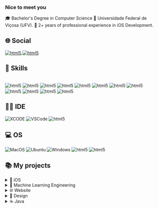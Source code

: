### Nice to meet you 
🎓 Bachelor's Degree in Computer Science
🏫 Universidade Federal de Viçosa (UFV).
🍎 2+ years of professional experience in iOS Development.

## 🌐 Social
<a href="https://www.linkedin.com/in/mtsfreitas/" target="_blank">
  <img align="center" alt="html5" src="https://img.shields.io/badge/LinkedIn-0077B5?style=for-the-badge&logo=linkedin&logoColor=white" />
</a>
<a href="mailto:mtsftsmts@gmail.com">
  <img align="center" alt="html5" src="https://img.shields.io/badge/Gmail-D14836?style=for-the-badge&logo=gmail&logoColor=white" />
</a>
<!-- <a href="https://leetcode.com/mtsftsmts/" target="_blank">
  <img align="center" alt="html5" src="https://img.shields.io/badge/-LeetCode-FFA116?style=for-the-badge&logo=LeetCode&logoColor=black" />
</a>-->


## 🚀 Skills

<div style="display: inline_block"><br/>
<img align="center" alt="html5" src="https://img.shields.io/badge/Swift-FA7343?style=for-the-badge&logo=swift&logoColor=white"/>
<img align="center" alt="html5" src="https://img.shields.io/badge/Python-3776AB?style=for-the-badge&logo=python&logoColor=white"/>
<img align="center" alt="html5" src="https://img.shields.io/badge/Java-ED8B00?style=for-the-badge&logo=openjdk&logoColor=white"/>
<img align="center" alt="html5" src="https://img.shields.io/badge/C-00599C?style=for-the-badge&logo=c&logoColor=white"/>
<img align="center" alt="html5" src="https://img.shields.io/badge/C%2B%2B-00599C?style=for-the-badge&logo=c%2B%2B&logoColor=white"/>
<img align="center" alt="html5" src="https://img.shields.io/badge/HTML5-E34F26?style=for-the-badge&logo=html5&logoColor=white"/>
<img align="center" alt="html5" src="https://img.shields.io/badge/CSS3-1572B6?style=for-the-badge&logo=css3&logoColor=white"/>
<img align="center" alt="html5" src="https://img.shields.io/badge/PHP-777BB4?style=for-the-badge&logo=php&logoColor=white"/>
<img align="center" alt="html5" src="https://img.shields.io/badge/MySQL-005C84?style=for-the-badge&logo=mysql&logoColor=white"/>
<img align="center" alt="html5" src="https://img.shields.io/badge/SQLite-07405E?style=for-the-badge&logo=sqlite&logoColor=white"/>
<img align="center" alt="html5" src="https://img.shields.io/badge/App_Store-0D96F6?style=for-the-badge&logo=app-store&logoColor=white"/>
<img align="center" alt="html5" src="https://img.shields.io/badge/GitHub-100000?style=for-the-badge&logo=github&logoColor=white"/>

## 👩‍💻 IDE 
<img align="center" alt="XCODE" src="https://img.shields.io/badge/Xcode-007ACC?style=for-the-badge&logo=Xcode&logoColor=white"/>
<img align="center" alt="VSCode" src="https://img.shields.io/badge/Visual_Studio_Code-0078D4?style=for-the-badge&logo=visual%20studio%20code&logoColor=white"/>
<img align="center" alt="html5" src="https://img.shields.io/badge/Colab-F9AB00?style=for-the-badge&logo=googlecolab&color=525252"/>

## 💻 OS
<img align="center" alt="MacOS" src="https://img.shields.io/badge/mac%20os-000000?style=for-the-badge&logo=apple&logoColor=white"/>
<img align="center" alt="Ubuntu" src="https://img.shields.io/badge/Ubuntu-E95420?style=for-the-badge&logo=ubuntu&logoColor=white"/>
<img align="center" alt="Windows" src="https://img.shields.io/badge/Windows-0078D6?style=for-the-badge&logo=windows&logoColor=white"/>
<img align="center" alt="html5" src="https://img.shields.io/badge/Android-3DDC84?style=for-the-badge&logo=android&logoColor=white"/>
<img align="center" alt="html5" src="https://img.shields.io/badge/iOS-000000?style=for-the-badge&logo=ios&logoColor=white"/>


## 📚 My projects

<details>
 <summary>🍏 iOS </summary>

| Project | Description |
| ------- | ----------- |
| [![Currency Converter](https://github-readme-stats.vercel.app/api/pin/?username=mtsfreitas&theme=swift&repo=currency-converter)](https://github.com/mtsfreitas/currency-converter) | Currency Converter App: A simple iOS app for converting currencies. |
| [![Simple Calculator App](https://github-readme-stats.vercel.app/api/pin/?username=mtsfreitas&theme=swift&repo=Simple-Calculator-App)](https://github.com/mtsfreitas/Simple-Calculator-App)  | Simple Calculator App: A basic calculator app built for iOS. |
| [![SOLID](https://github-readme-stats.vercel.app/api/pin/?username=mtsfreitas&theme=swift&repo=S-O-L-I-D)](https://github.com/mtsfreitas/S-O-L-I-D)  | SOLID Principles: Examples of SOLID design principles in Swift. |
| [![Weather RESTful](https://github-readme-stats.vercel.app/api/pin/?username=mtsfreitas&theme=swift&repo=WeatherRESTful)](https://github.com/mtsfreitas/WeatherRESTful) | Weather RESTful App: An iOS app to retrieve weather information using RESTful APIs. |
| [![Swift Academy](https://github-readme-stats.vercel.app/api/pin/?username=mtsfreitas&theme=swift&repo=Swift-Academy)](https://github.com/mtsfreitas/Swift-Academy) | Swift Academy: Repository for Swift learning resources and projects. |
</details>

<details>
 <summary>🤖 Machine Learning Engineering </summary>

| Project | Description |
| ------- | ----------- |
| [![Drop Master](https://github-readme-stats.vercel.app/api/pin/?username=mtsfreitas&theme=swift&repo=Drop-Master)](https://github.com/mtsfreitas/Drop-Master) | Drop Master: A machine learning project focused on mastering the art of drops. |
| [![Machine Learning Exercises](https://github-readme-stats.vercel.app/api/pin/?username=mtsfreitas&theme=swift&repo=Machine-Learning-Exercises)](https://github.com/mtsfreitas/Machine-Learning-Exercises) | Machine Learning Exercises: A collection of exercises and examples in machine learning. |
</details>

<details>
 <summary>🌐 Website </summary>

| Project | Description |
| ------- | ----------- |
| [![PackageTrack](https://github-readme-stats.vercel.app/api/pin/?username=mtsfreitas&theme=swift&repo=packagetrack)](https://github.com/mtsfreitas/packagetrack) | PackageTrack: A web-based package tracking application. |
| [![MaBank CRUD](https://github-readme-stats.vercel.app/api/pin/?username=mtsfreitas&theme=swift&repo=mabank-crud)](https://github.com/mtsfreitas/mabank-crud) | MaBank CRUD: A web-based CRUD application for managing bank accounts. |
</details>


<details>
 <summary>🎨 Design </summary>

| Project | Description |
| ------- | ----------- |
| [![Chimera App Design](https://github-readme-stats.vercel.app/api/pin/?username=mtsfreitas&theme=swift&repo=chimera-app-design)](https://github.com/mtsfreitas/chimera-app-design) | Chimera App Design: Design assets for the Chimera app project. |
| [![App Video Presentation](https://github-readme-stats.vercel.app/api/pin/?username=mtsfreitas&theme=swift&repo=app-video-presentation)](https://github.com/mtsfreitas/app-video-presentation) | App Video Presentation: Design and assets for an app video presentation. |
</details>


<details>
 <summary>☕ Java </summary>

| Project | Description |
| ------- | ----------- |
| [![Battleship](https://github-readme-stats.vercel.app/api/pin/?username=mtsfreitas&theme=swift&repo=battleship-game-sockets)](https://github.com/mtsfreitas/battleship-game-sockets) | Battleship: A Java implementation of the classic game Battleship. |
</details>


</div>
